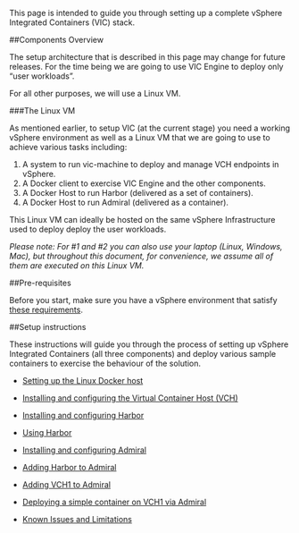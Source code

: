 
This page is intended to guide you through setting up a complete vSphere Integrated Containers (VIC) stack. 

##Components Overview

The setup architecture that is described in this page may change for future releases. For the time being we are going to use VIC Engine to deploy only “user workloads”. 

For all other purposes, we will use a Linux VM.

###The Linux VM 

As mentioned earlier, to setup VIC (at the current stage) you need a working vSphere environment as well as a Linux VM that we are going to use to achieve various tasks including: 

1. A system to run vic-machine to deploy and manage VCH endpoints in vSphere.
2. A Docker client to exercise VIC Engine and the other components.  
3. A Docker Host to run Harbor (delivered as a set of containers).
4. A Docker Host to run Admiral (delivered as a container).

This Linux VM can ideally be hosted on the same vSphere Infrastructure used to deploy deploy the user workloads. 

*Please note: For #1 and #2 you can also use your laptop (Linux, Windows, Mac), but throughout this document, for convenience, we assume all of them are executed on this Linux VM.*  

##Pre-requisites 

Before you start, make sure you have a vSphere environment that satisfy [these requirements](https://vmware.github.io/vic/assets/files/html/vic_installation/vic_installation_prereqs.html).

##Setup instructions

These instructions will guide you through the process of setting up vSphere Integrated Containers (all three components) and deploy various sample containers to exercise the behaviour of the solution. 

- [Setting up the Linux Docker host](https://github.com/vmware/vic-product/blob/master/docs/setup/alpha/setup-linux-docker-host.md)

- [Installing and configuring the Virtual Container Host (VCH)](https://github.com/vmware/vic-product/blob/master/docs/setup/alpha/install-configure-vch.md)

- [Installing and configuring Harbor](https://github.com/vmware/vic-product/blob/master/docs/setup/alpha/install-configure-harbor.md)

- [Using Harbor](https://github.com/vmware/vic-product/blob/master/docs/setup/alpha/using-harbor.md)

- [Installing and configuring Admiral](https://github.com/vmware/vic-product/blob/master/docs/setup/alpha/install-configure-admiral.md)

- [Adding Harbor to Admiral](https://github.com/vmware/vic-product/blob/master/docs/setup/alpha/adding-harbor-to-admiral.md)

- [Adding VCH1 to Admiral](https://github.com/vmware/vic-product/blob/master/docs/setup/alpha/adding-vch1-to-admiral.md)

- [Deploying a simple container on VCH1 via Admiral](https://github.com/vmware/vic-product/blob/master/docs/setup/alpha/deploy-simple-container-on-vch1-via-admiral.md)

- [Known Issues and Limitations](https://github.com/vmware/vic-product/blob/master/docs/setup/alpha/known-issues-limitations.md)



